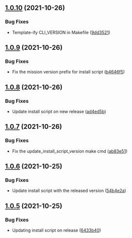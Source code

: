 ## [1.0.10](https://github.com/usecloudstate/cli/compare/v1.0.9...v1.0.10) (2021-10-26)


### Bug Fixes

* Template-ify CLI_VERSION in Makefile ([9dd3521](https://github.com/usecloudstate/cli/commit/9dd352116ec78318ec3ae8b7430ed46a0cbad1a8))

## [1.0.9](https://github.com/usecloudstate/cli/compare/v1.0.8...v1.0.9) (2021-10-26)


### Bug Fixes

* Fix the mission version prefix for install script ([b4646f5](https://github.com/usecloudstate/cli/commit/b4646f5a61dd589359300fa24fb7439d81c0eb1c))

## [1.0.8](https://github.com/usecloudstate/cli/compare/v1.0.7...v1.0.8) (2021-10-26)


### Bug Fixes

* Update install script on new release ([ad4ed5b](https://github.com/usecloudstate/cli/commit/ad4ed5b86ef25865875fd83968ee749641525f05))

## [1.0.7](https://github.com/usecloudstate/cli/compare/v1.0.6...v1.0.7) (2021-10-26)


### Bug Fixes

* Fix the update_install_script_version make cmd ([ab83e51](https://github.com/usecloudstate/cli/commit/ab83e51bc44acfd72d1c8080e21fa978c0334b08))

## [1.0.6](https://github.com/usecloudstate/cli/compare/v1.0.5...v1.0.6) (2021-10-25)


### Bug Fixes

* Update install script with the released version ([54b4e2a](https://github.com/usecloudstate/cli/commit/54b4e2a4c8e1e29be814549a78012960386bb431))

## [1.0.5](https://github.com/usecloudstate/cli/compare/v1.0.4...v1.0.5) (2021-10-25)


### Bug Fixes

* Updating install script on release ([6433b40](https://github.com/usecloudstate/cli/commit/6433b40e7c283efc744855c1a364c2e82b8ea39b))
